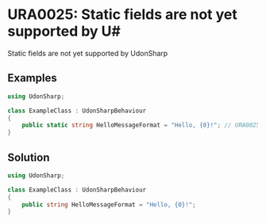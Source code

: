 # URA0025: Static fields are not yet supported by U#

Static fields are not yet supported by UdonSharp

## Examples

```csharp
using UdonSharp;

class ExampleClass : UdonSharpBehaviour
{
    public static string HelloMessageFormat = "Hello, {0}!"; // URA0025
}
```

## Solution

```csharp
using UdonSharp;

class ExampleClass : UdonSharpBehaviour
{
    public string HelloMessageFormat = "Hello, {0}!";
}
```
